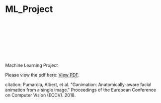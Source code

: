 # ML_Project
Machine Learning Project 
<object data="https://github.com/bhanu566/ML_Project/blob/master/ml_poster.pdf" type="application/pdf" width="700px" height="700px">
    <embed src="https://github.com/bhanu566/ML_Project/blob/master/ml_poster.pdf">
        <p>Please view the pdf here: <a href="https://nbviewer.jupyter.org/github/bhanu566/ML_Project/blob/master/ml_poster.pdf">View PDF</a>.</p>
    </embed>
</object>

citation:
Pumarola, Albert, et al. "Ganimation: Anatomically-aware facial animation from a single image." Proceedings of the European Conference on Computer Vision (ECCV). 2018.
